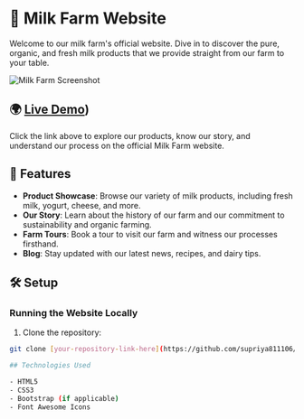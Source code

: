# 🐄 Milk Farm Website

Welcome to our milk farm's official website. Dive in to discover the pure, organic, and fresh milk products that we provide straight from our farm to your table.

![Milk Farm Screenshot](path-to-screenshot-image-of-milk-farm-website.png)

## 🌍 [Live Demo](https://my-milk-farm.netlify.app/))

Click the link above to explore our products, know our story, and understand our process on the official Milk Farm website.

## 🔧 Features

- **Product Showcase**: Browse our variety of milk products, including fresh milk, yogurt, cheese, and more.
- **Our Story**: Learn about the history of our farm and our commitment to sustainability and organic farming.
- **Farm Tours**: Book a tour to visit our farm and witness our processes firsthand.
- **Blog**: Stay updated with our latest news, recipes, and dairy tips.

## 🛠️ Setup

### Running the Website Locally

1. Clone the repository:
```bash
git clone [your-repository-link-here](https://github.com/supriya811106/Milk-Delivery-Farm/)

## Technologies Used

- HTML5
- CSS3
- Bootstrap (if applicable)
- Font Awesome Icons

